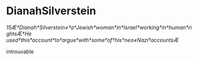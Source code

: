# DianahSilverstein

*15Æ†Dianah†Silverstein≠†a†Jewish†woman†in†Israel†working†in†human†rightsÆ†He*
*used†this†account†to†argue†with†some†of†his†neo≠Nazi†accountsÆ*

introuvable